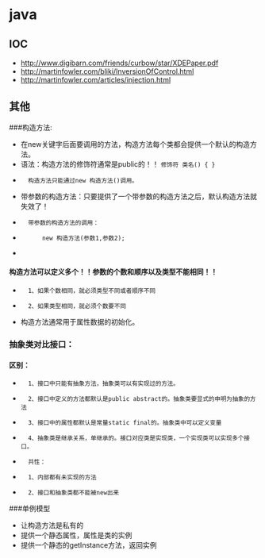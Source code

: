 # java

## IOC
- http://www.digibarn.com/friends/curbow/star/XDEPaper.pdf
- http://martinfowler.com/bliki/InversionOfControl.html
- http://martinfowler.com/articles/injection.html

## 其他
###构造方法:
- 在new关键字后面要调用的方法，构造方法每个类都会提供一个默认的构造方法。
-	语法：构造方法的修饰符通常是public的！！
`
修饰符 类名() {
		}
`
-		构造方法只能通过new 构造方法()调用。


-	带参数的构造方法：只要提供了一个带参数的构造方法之后，默认构造方法就失效了！
-		带参数的构造方法的调用：
-			new 构造方法(参数1,参数2);
-
####	构造方法可以定义多个！！参数的个数和顺序以及类型不能相同！！
-		1、如果个数相同，就必须类型不同或者顺序不同
-		2、如果类型相同，就必须个数要不同

	
-	构造方法通常用于属性数据的初始化。


###	抽象类对比接口：
####	区别：
-		1、接口中只能有抽象方法，抽象类可以有实现过的方法。
-		2、接口中定义的方法都默认是public abstract的。抽象类要显式的申明为抽象的方法
-		3、接口中的属性都默认是常量static final的。抽象类中可以定义变量
-		4、抽象类是继承关系，单继承的。接口对应类是实现类，一个实现类可以实现多个接口。
		
-		共性：
-		1、内部都有未实现的方法
-		2、接口和抽象类都不能被new出来



###单例模型
- 让构造方法是私有的
- 提供一个静态属性，属性是类的实例
- 提供一个静态的getInstance方法，返回实例	
